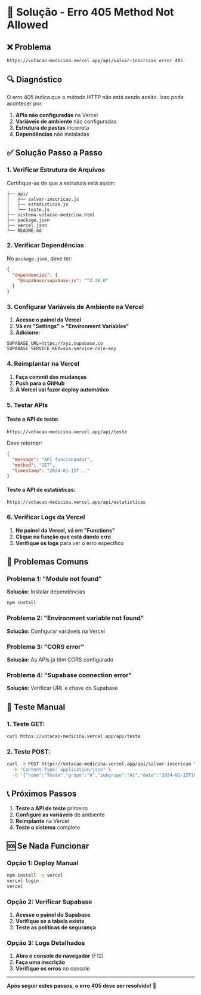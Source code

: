 # 🔧 Solução - Erro 405 Method Not Allowed

## ❌ Problema
```
https://votacao-medicina.vercel.app/api/salvar-inscricao error 405
```

## 🔍 Diagnóstico

O erro 405 indica que o método HTTP não está sendo aceito. Isso pode acontecer por:

1. **APIs não configuradas** na Vercel
2. **Variáveis de ambiente** não configuradas
3. **Estrutura de pastas** incorreta
4. **Dependências** não instaladas

## ✅ Solução Passo a Passo

### 1. Verificar Estrutura de Arquivos

Certifique-se de que a estrutura está assim:
```
├── api/
│   ├── salvar-inscricao.js
│   ├── estatisticas.js
│   └── teste.js
├── sistema-votacao-medicina.html
├── package.json
├── vercel.json
└── README.md
```

### 2. Verificar Dependências

No `package.json`, deve ter:
```json
{
  "dependencies": {
    "@supabase/supabase-js": "^2.38.0"
  }
}
```

### 3. Configurar Variáveis de Ambiente na Vercel

1. **Acesse o painel da Vercel**
2. **Vá em "Settings" > "Environment Variables"**
3. **Adicione:**

```
SUPABASE_URL=https://xyz.supabase.co
SUPABASE_SERVICE_KEY=sua-service-role-key
```

### 4. Reimplantar na Vercel

1. **Faça commit das mudanças**
2. **Push para o GitHub**
3. **A Vercel vai fazer deploy automático**

### 5. Testar APIs

#### Teste a API de teste:
```
https://votacao-medicina.vercel.app/api/teste
```

Deve retornar:
```json
{
  "message": "API funcionando!",
  "method": "GET",
  "timestamp": "2024-01-15T..."
}
```

#### Teste a API de estatísticas:
```
https://votacao-medicina.vercel.app/api/estatisticas
```

### 6. Verificar Logs da Vercel

1. **No painel da Vercel, vá em "Functions"**
2. **Clique na função que está dando erro**
3. **Verifique os logs** para ver o erro específico

## 🚨 Problemas Comuns

### Problema 1: "Module not found"
**Solução:** Instalar dependências
```bash
npm install
```

### Problema 2: "Environment variable not found"
**Solução:** Configurar variáveis na Vercel

### Problema 3: "CORS error"
**Solução:** As APIs já têm CORS configurado

### Problema 4: "Supabase connection error"
**Solução:** Verificar URL e chave do Supabase

## 🔧 Teste Manual

### 1. Teste GET:
```bash
curl https://votacao-medicina.vercel.app/api/teste
```

### 2. Teste POST:
```bash
curl -X POST https://votacao-medicina.vercel.app/api/salvar-inscricao \
  -H "Content-Type: application/json" \
  -d '{"nome":"Teste","grupo":"A","subgrupo":"A1","data":"2024-01-15T10:00:00Z"}'
```

## 📞 Próximos Passos

1. **Teste a API de teste** primeiro
2. **Configure as variáveis** de ambiente
3. **Reimplante** na Vercel
4. **Teste o sistema** completo

## 🆘 Se Nada Funcionar

### Opção 1: Deploy Manual
```bash
npm install -g vercel
vercel login
vercel
```

### Opção 2: Verificar Supabase
1. **Acesse o painel do Supabase**
2. **Verifique se a tabela existe**
3. **Teste as políticas de segurança**

### Opção 3: Logs Detalhados
1. **Abra o console do navegador** (F12)
2. **Faça uma inscrição**
3. **Verifique os erros** no console

---

**Após seguir estes passos, o erro 405 deve ser resolvido!** 🚀 